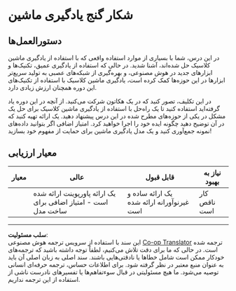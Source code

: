 <!--
CO_OP_TRANSLATOR_METADATA:
{
  "original_hash": "fdebfcd0a3f12c9e2b436ded1aa79885",
  "translation_date": "2025-09-03T23:19:47+00:00",
  "source_file": "9-Real-World/1-Applications/assignment.md",
  "language_code": "fa"
}
-->
# شکار گنج یادگیری ماشین

## دستورالعمل‌ها

در این درس، شما با بسیاری از موارد استفاده واقعی که با استفاده از یادگیری ماشین کلاسیک حل شده‌اند، آشنا شدید. در حالی که استفاده از یادگیری عمیق، تکنیک‌ها و ابزارهای جدید در هوش مصنوعی، و بهره‌گیری از شبکه‌های عصبی به تولید سریع‌تر ابزارها در این حوزه‌ها کمک کرده است، یادگیری ماشین کلاسیک با استفاده از تکنیک‌های این دوره همچنان ارزش زیادی دارد.

در این تکلیف، تصور کنید که در یک هکاتون شرکت می‌کنید. از آنچه در این دوره یاد گرفته‌اید استفاده کنید تا یک راه‌حل با استفاده از یادگیری ماشین کلاسیک برای حل یک مشکل در یکی از حوزه‌های مطرح شده در این درس پیشنهاد دهید. یک ارائه تهیه کنید که در آن توضیح دهید چگونه ایده خود را اجرا خواهید کرد. امتیاز اضافی اگر بتوانید داده‌های نمونه جمع‌آوری کنید و یک مدل یادگیری ماشین برای حمایت از مفهوم خود بسازید!

## معیار ارزیابی

| معیار     | عالی                                                              | قابل قبول                                      | نیاز به بهبود         |
| --------- | ------------------------------------------------------------------ | ---------------------------------------------- | ---------------------- |
|           | یک ارائه پاورپوینت ارائه شده است - امتیاز اضافی برای ساخت مدل     | یک ارائه ساده و غیرنوآورانه ارائه شده است      | کار ناقص است           |

---

**سلب مسئولیت**:  
این سند با استفاده از سرویس ترجمه هوش مصنوعی [Co-op Translator](https://github.com/Azure/co-op-translator) ترجمه شده است. در حالی که ما برای دقت تلاش می‌کنیم، لطفاً توجه داشته باشید که ترجمه‌های خودکار ممکن است شامل خطاها یا نادقتی‌هایی باشند. سند اصلی به زبان اصلی آن باید به عنوان منبع معتبر در نظر گرفته شود. برای اطلاعات حساس، ترجمه حرفه‌ای انسانی توصیه می‌شود. ما هیچ مسئولیتی در قبال سوءتفاهم‌ها یا تفسیرهای نادرست ناشی از استفاده از این ترجمه نداریم.